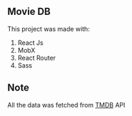 ## Movie DB

This project was made with:

1. React Js
2. MobX
3. React Router
4. Sass

## Note

All the data was fetched from [TMDB](https://developers.themoviedb.org/3) API
